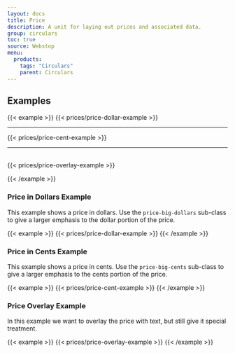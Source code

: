```yaml
---
layout: docs
title: Price
description: A unit for laying out prices and associated data.
group: circulars
toc: true
source: Webstop
menu: 
  products:
    tags: "Circulars"
    parent: Circulars
---
```


## Examples

{{< example >}}
{{< prices/price-dollar-example >}}
    <hr>
{{< prices/price-cent-example >}}
    <hr>   
{{< prices/price-overlay-example >}}

{{< /example >}}


### Price in Dollars Example

This example shows a price in dollars. Use the `price-big-dollars` sub-class to 
give a larger emphasis to the dollar portion of the price.

{{< example >}}
{{< prices/price-dollar-example >}}
{{< /example >}}

### Price in Cents Example

This example shows a price in cents. Use the `price-big-cents` sub-class to 
give a larger emphasis to the cents portion of the price.

{{< example >}}
{{< prices/price-cent-example >}}
{{< /example >}}

### Price Overlay Example

In this example we want to overlay the price with text, but still give it special treatment.

{{< example >}}
{{< prices/price-overlay-example >}}
{{< /example >}}
